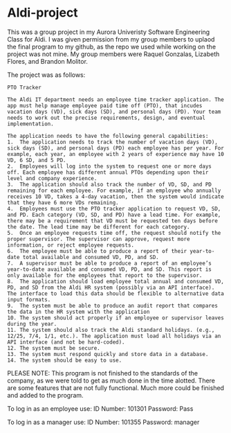 # Aldi-project
This was a group project in my Aurora Univeristy Software Engineering Class for Aldi. I was given permission from my group members to uplaod the final program to my github, as the repo we used while working on the project was not mine. My group members were Raquel Gonzalas, Lizabeth Flores, and Brandon Molitor.

The project was as follows:

    PTO Tracker

    The Aldi IT department needs an employee time tracker application. The app must help manage employee paid time off (PTO), that incudes vacation days (VD), sick days (SD), and personal days (PD). Your team needs to work out the precise requirements, design, and eventual implementation. 

    The application needs to have the following general capabilities:
    1.	The application needs to track the number of vacation days (VD), sick days (SD), and personal days (PD) each employee has per year. For example, each year, an employee with 2 years of experience may have 10 VD, 6 SD, and 5 PD. 
    2.	Employees will log into the system to request one or more days off. Each employee has different annual PTOs depending upon their level and company experience.
    3.	The application should also track the number of VD, SD, and PD remaining for each employee. For example, if an employee who annually receives 10 VD, takes a 4-day vacation, then the system would indicate that they have 6 more VDs remaining.   
    4.	Employees must use the PTO tracker application to request VD, SD, and PD. Each category (VD, SD, and PD) have a lead time. For example, there may be a requirement that VD must be requested ten days before the date. The lead time may be different for each category. 
    5.	Once an employee requests time off, the request should notify the proper supervisor. The supervisor can approve, request more information, or reject employee requests. 
    6.	The employee must be able to produce a report of their year-to-date total available and consumed VD, PD, and SD. 
    7.	A supervisor must be able to produce a report of an employee’s year-to-date available and consumed VD, PD, and SD. This report is only available for the employees that report to the supervisor. 
    8.	The application should load employee total annual and consumed VD, PD, and SD from the Aldi HR system (possibly via an API interface). The interface to load this data should be flexible to alternative data input formats. 
    9.	The system must be able to produce an audit report that compares the data in the HR system with the application
    10.	The system should act properly if an employee or supervisor leaves during the year. 
    11.	The system should also track the Aldi standard holidays. (e.g., 12/25, 7/4, 1/1, etc.). The application must load all holidays via an API interface (and not be hard-coded).
    12.	The system must be secure.
    13.	The system must respond quickly and store data in a database. 
    14.	The system should be easy to use. 

PLEASE NOTE: This program is not finished to the standards of the company, as we were told to get as much done in the time alotted. There are some features that are not fully functional. Much more could be finished and added to the program.

To log in as an employee use:
ID Number: 101301
Password: Pass

To log in as a manager use:
ID Number: 101355
Password: manager
